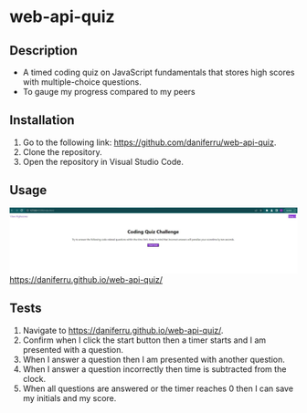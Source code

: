 # web-api-quiz

## Description
- A timed coding quiz on JavaScript fundamentals that stores high scores with multiple-choice questions.
- To gauge my progress compared to my peers

## Installation
1. Go to the following link: https://github.com/daniferru/web-api-quiz.
2. Clone the repository.
3. Open the repository in Visual Studio Code.

## Usage
![screenshot](assets/images/screenshot%20of%20web-api-quiz.JPG)
https://daniferru.github.io/web-api-quiz/

## Tests
1. Navigate to https://daniferru.github.io/web-api-quiz/.
2. Confirm when I click the start button then a timer starts and I am presented with a question.
3. When I answer a question then I am presented with another question.
4. When I answer a question incorrectly then time is subtracted from the clock.
5. When all questions are answered or the timer reaches 0 then I can save my initials and my score.